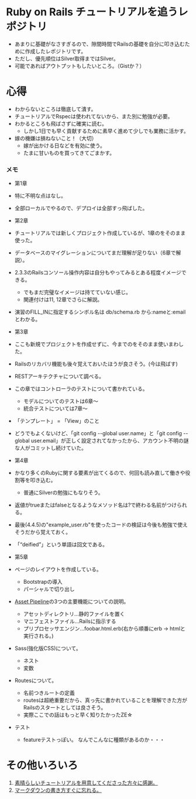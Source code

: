 # Ruby on Rails チュートリアルを追うレポジトリ
- あまりに基礎がなさすぎるので、隙間時間でRailsの基礎を自分に叩き込むために作成したレポジトリです。
- ただし、優先順位はSilver取得まではSilver。
- 可能であればアウトプットもしたいところ。（Gistか？）

# 心得
- わからないところは徹底して潰す。
 - チュートリアルでRspecは使われてないから、また別に勉強が必要。
- わかるところも飛ばさずに確実に読む。
  - しかし1日でも早く貢献するために素早く進めて少しでも業務に活かす。
- 嫁の機嫌は損ねないこと！（大切）
  - 嫁が出かける日などを有効に使う。
  - たまに甘いものを買ってきてごまかす。

### メモ
- 第1章
 - 特に不明な点はなし。
 - 全部ローカルでやるので、デプロイは全部すっ飛ばした。

- 第2章
 - チュートリアルでは新しくプロジェクト作成しているが、1章のをそのまま使った。
 - データベースのマイグレーションについてまだ理解が足りない（6章で解説）。
 - 2.3.3のRailsコンソール操作内容は自分もやってみるとある程度イメージできる。
    - でもまだ完璧なイメージは持てていない感じ。
    - 関連付けは11, 12章でさらに解説。
 - 演習のFILL_INに指定するシンボル名は db/schema.rb から:nameと:emailとわかる。

- 第3章
 - ここも新規でプロジェクトを作成せずに、今までのをそのまま使いまわした。
 - Railsのリカバリ機能も後々覚えておいたほうが良さそう。(今は飛ばす)
 - RESTアーキテクチャについて調べる。
 - この章ではコントローラのテストについて書かれている。
   - モデルについてのテストは6章〜
   - 統合テストについては7章〜
 - 「テンプレート」 = 「View」のこと
 - どうでもよくないけど、「git config --global user.name」と「git config --global user.email」が正しく設定されてなかったから、アカウント不明の謎な人がコミットし続けていた。

- 第4章
 - かなり多くのRubyに関する要素が出てくるので、何回も読み直して働きや役割等を叩き込む。
   - 普通にSilverの勉強にもなりそう。
 - 返値がtrueまたはfalseとなるようなメソッド名は?で終わる名前がつけられる。
 - 最後(4.4.5)の"example_user.rb"を使ったコードの検証は今後も勉強で使えそうだから覚えておく。
 - 「“deified”」という単語は回文である。

- 第5章
 - ページのレイアウトを作成している。
   - Bootstrapの導入
   - パーシャルで切り出し
 - [Asset Pipeline](http://railsguides.jp/asset_pipeline.html)の3つの主要機能についての説明。
   - アセットディレクトリ...静的ファイルを置く
   - マニフェストファイル...Railsに指示する
   - プリプロセッサエンジン...foobar.html.erb(右から順番にerb -> htmlと実行される。)
 - Sass(強化版CSS)について。
   - ネスト
   - 変数
 - Routesについて。
   - 名前つきルートの定義
   - routesは超絶重要だから、真っ先に書かれていることを理解できた方がRailsのスタートとしては良さそう。
   - 実際ここでの話はもっと早く知りたかったZE☆
 - テスト
   - featureテストっぽい。 なんでこんなに種類があるのか・・・

# その他いろいろ
1. [素晴らしいチュートリアルを用意してくださった方々に感謝。](http://railstutorial.jp/)
1. [マークダウンの書き方すぐに忘れる。](http://www.markdown.jp/syntax/)
